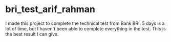 # bri_test_arif_rahman


I made this project to complete the technical test from Bank BRI. 5 days is a lot of time, but I haven't been able to complete everything in the test. This is the best result I can give.

